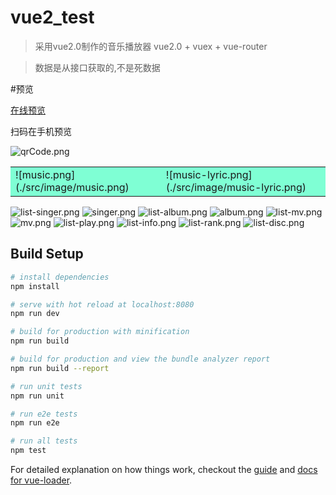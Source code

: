 # vue2_test

>采用vue2.0制作的音乐播放器 vue2.0 + vuex + vue-router

>数据是从接口获取的,不是死数据

#预览

[在线预览](https://zhangyuxin777.github.io/Vue2_music_player/dist/index.html#/)

扫码在手机预览

![qrCode.png](./src/image/qrCode.png)

<table>
  <tr>
    <td bgcolor=#7FFFD4>
    ![music.png](./src/image/music.png)
    </td>
     <td bgcolor=#7FFFD4>
     ![music-lyric.png](./src/image/music-lyric.png)
    </td>
  </tr>
</table>



![list-singer.png](./src/image/list-singer.png)           ![singer.png](./src/image/singer.png)
![list-album.png](./src/image/list-album.png)           ![album.png](./src/image/album.png)
![list-mv.png](./src/image/list-mv.png)           ![mv.png](./src/image/mv.png)
![list-play.png](./src/image/list-play.png)           ![list-info.png](./src/image/list-info.png)
![list-rank.png](./src/image/list-rank.png)           ![list-disc.png](./src/image/list-disc.png)


## Build Setup

``` bash
# install dependencies
npm install

# serve with hot reload at localhost:8080
npm run dev

# build for production with minification
npm run build

# build for production and view the bundle analyzer report
npm run build --report

# run unit tests
npm run unit

# run e2e tests
npm run e2e

# run all tests
npm test
```

For detailed explanation on how things work, checkout the [guide](http://vuejs-templates.github.io/webpack/) and [docs for vue-loader](http://vuejs.github.io/vue-loader).

